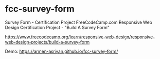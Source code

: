 # fcc-survey-form
Survey Form - Certification Project
FreeCodeCamp.com Responsive Web Design Certification Project - "Build A Survey Form"

https://www.freecodecamp.org/learn/responsive-web-design/responsive-web-design-projects/build-a-survey-form


Demo: https://armen-asriyan.github.io/fcc-survey-form/
